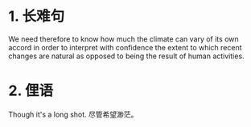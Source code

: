 # 1. 长难句
We need therefore to know how much the climate can vary of its own accord in order to interpret with confidence the extent to which recent changes are natural as opposed to being the result of human activities.


# 2. 俚语
Though it's a long shot.
尽管希望渺茫。
